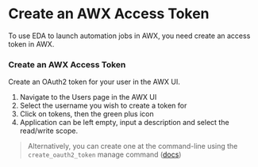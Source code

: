 # Create an AWX Access Token

To use EDA to launch automation jobs in AWX, you need create an access token in AWX.

### Create an AWX Access Token

Create an OAuth2 token for your user in the AWX UI.

1. Navigate to the Users page in the AWX UI
2. Select the username you wish to create a token for
3. Click on tokens, then the green plus icon
4. Application can be left empty, input a description and select the read/write scope.

> Alternatively, you can create one at the command-line using the `create_oauth2_token` manage command ([docs](https://docs.ansible.com/automation-controller/latest/html/administration/tower-manage.html#create-oauth2-token))
